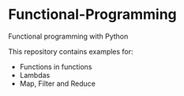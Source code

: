 # Functional-Programming

Functional programming with Python 

This repository contains examples for:

* Functions in functions
* Lambdas
* Map, Filter and Reduce